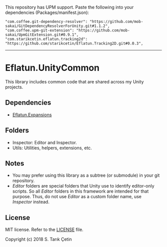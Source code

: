 This repository has UPM support. Paste the following into your dependencies (Packages/manifest.json):

    "com.coffee.git-dependency-resolver": "https://github.com/mob-sakai/GitDependencyResolverForUnity.git#1.1.2",
    "com.coffee.upm-git-extension": "https://github.com/mob-sakai/UpmGitExtension.git#0.9.1",
    "com.starikcetin.eflatun.tracking2d": "https://github.com/starikcetin/Eflatun.Tracking2D.git#0.0.3",

----

# Eflatun.UnityCommon #

This library includes common code that are shared across my Unity projects.


Dependencies
---
- [Eflatun.Expansions](https://github.com/starikcetin/Eflatun.Expansions)


Folders
---
- Inspector:      Editor and Inspector.
- Utils:          Utilities, helpers, extensions, etc.


Notes
---
- You may prefer using this library as a subtree (or submodule) in your git repository.
- *Editor* folders are special folders that Unity use to identify editor-only scripts. So all *Editor* folders in this framework are intended for that purpose. Thus, do not use *Editor* as a custom folder name, use *Inspector* instead.


License
---
MIT license. Refer to the [LICENSE](https://github.com/starikcetin/Eflatun.UnityCommon/blob/master/LICENSE) file.

Copyright (c) 2018 S. Tarık Çetin

